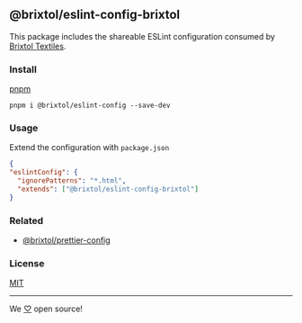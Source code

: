## @brixtol/eslint-config-brixtol

This package includes the shareable ESLint configuration consumed by [Brixtol Textiles](https://www.brixtoltextiles.com).

### Install

[pnpm](https://pnpm.js.org/en/cli/install)

```cli
pnpm i @brixtol/eslint-config --save-dev
```

### Usage

Extend the configuration with `package.json`

```json
{
"eslintConfig": {
  "ignorePatterns": "*.html",
  "extends": ["@brixtol/eslint-config-brixtol"]
}
```

### Related

- [@brixtol/prettier-config](https://github.com/brixtol/prettier-config)

### License

[MIT](#LICENCE)

---

We [♡](https://www.brixtoltextiles.com/discount/4D3V3L0P3RS]) open source!

